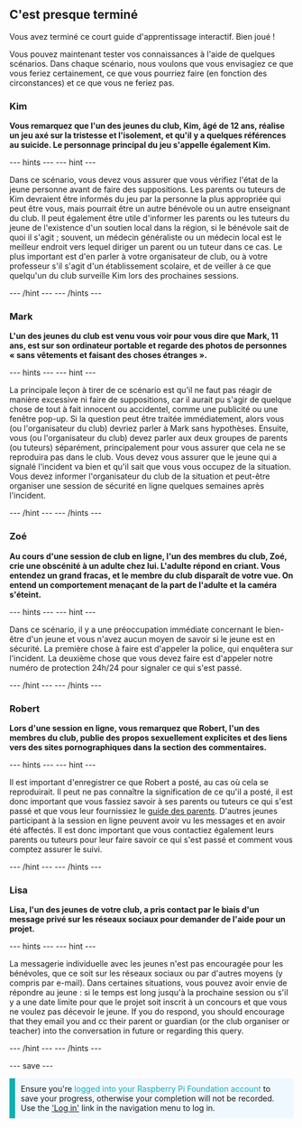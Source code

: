 ## C'est presque terminé

Vous avez terminé ce court guide d'apprentissage interactif. Bien joué !

Vous pouvez maintenant tester vos connaissances à l'aide de quelques scénarios. Dans chaque scénario, nous voulons que vous envisagiez ce que vous feriez certainement, ce que vous pourriez faire (en fonction des circonstances) et ce que vous ne feriez pas.

### Kim

**Vous remarquez que l'un des jeunes du club, Kim, âgé de 12 ans, réalise un jeu axé sur la tristesse et l'isolement, et qu'il y a quelques références au suicide. Le personnage principal du jeu s'appelle également Kim.**

--- hints --- --- hint ---

Dans ce scénario, vous devez vous assurer que vous vérifiez l'état de la jeune personne avant de faire des suppositions. Les parents ou tuteurs de Kim devraient être informés du jeu par la personne la plus appropriée qui peut être vous, mais pourrait être un autre bénévole ou un autre enseignant du club. Il peut également être utile d'informer les parents ou les tuteurs du jeune de l'existence d'un soutien local dans la région, si le bénévole sait de quoi il s'agit ; souvent, un médecin généraliste ou un médecin local est le meilleur endroit vers lequel diriger un parent ou un tuteur dans ce cas. Le plus important est d'en parler à votre organisateur de club, ou à votre professeur s'il s'agit d'un établissement scolaire, et de veiller à ce que quelqu'un du club surveille Kim lors des prochaines sessions.

--- /hint --- --- /hints ---

### Mark

**L'un des jeunes du club est venu vous voir pour vous dire que Mark, 11 ans, est sur son ordinateur portable et regarde des photos de personnes « sans vêtements et faisant des choses étranges ».**

--- hints --- --- hint ---

La principale leçon à tirer de ce scénario est qu'il ne faut pas réagir de manière excessive ni faire de suppositions, car il aurait pu s'agir de quelque chose de tout à fait innocent ou accidentel, comme une publicité ou une fenêtre pop-up. Si la question peut être traitée immédiatement, alors vous (ou l'organisateur du club) devriez parler à Mark sans hypothèses. Ensuite, vous (ou l'organisateur du club) devez parler aux deux groupes de parents (ou tuteurs) séparément, principalement pour vous assurer que cela ne se reproduira pas dans le club. Vous devez vous assurer que le jeune qui a signalé l'incident va bien et qu'il sait que vous vous occupez de la situation. Vous devez informer l'organisateur du club de la situation et peut-être organiser une session de sécurité en ligne quelques semaines après l'incident.

--- /hint --- --- /hints ---

### Zoé

**Au cours d'une session de club en ligne, l'un des membres du club, Zoé, crie une obscénité à un adulte chez lui. L'adulte répond en criant. Vous entendez un grand fracas, et le membre du club disparaît de votre vue. On entend un comportement menaçant de la part de l'adulte et la caméra s'éteint.**

--- hints --- --- hint ---

Dans ce scénario, il y a une préoccupation immédiate concernant le bien-être d'un jeune et vous n'avez aucun moyen de savoir si le jeune est en sécurité. La première chose à faire est d'appeler la police, qui enquêtera sur l'incident. La deuxième chose que vous devez faire est d'appeler notre numéro de protection 24h/24 pour signaler ce qui s'est passé.

--- /hint --- --- /hints ---

### Robert

**Lors d'une session en ligne, vous remarquez que Robert, l'un des membres du club, publie des propos sexuellement explicites et des liens vers des sites pornographiques dans la section des commentaires.**

--- hints --- --- hint ---

Il est important d'enregistrer ce que Robert a posté, au cas où cela se reproduirait. Il peut ne pas connaître la signification de ce qu'il a posté, il est donc important que vous fassiez savoir à ses parents ou tuteurs ce qui s'est passé et que vous leur fournissiez le [guide des parents](https://help.coderdojo.com/cdkb/s/article/Parents-guide-to-CoderDojo). D'autres jeunes participant à la session en ligne peuvent avoir vu les messages et en avoir été affectés. Il est donc important que vous contactiez également leurs parents ou tuteurs pour leur faire savoir ce qui s'est passé et comment vous comptez assurer le suivi.

--- /hint --- --- /hints ---
### Lisa

**Lisa, l'un des jeunes de votre club, a pris contact par le biais d'un message privé sur les réseaux sociaux pour demander de l'aide pour un projet.**

--- hints --- --- hint ---

La messagerie individuelle avec les jeunes n'est pas encouragée pour les bénévoles, que ce soit sur les réseaux sociaux ou par d'autres moyens (y compris par e-mail). Dans certaines situations, vous pouvez avoir envie de répondre au jeune : si le temps est long jusqu'à la prochaine session ou s'il y a une date limite pour que le projet soit inscrit à un concours et que vous ne voulez pas décevoir le jeune. If you do respond, you should encourage that they email you and cc their parent or guardian (or the club organiser or teacher) into the conversation in future or regarding this query.

--- /hint --- --- /hints ---

--- save ---

<p style="border-left: solid; border-width:10px; border-color: #0faeb0; background-color: aliceblue; padding: 10px;">
Ensure you're <span style="color: #0faeb0">logged into your Raspberry Pi Foundation account</span> to save your progress, otherwise your completion will not be recorded. Use the <a href="https://my.raspberrypi.org/login">'Log in'</a> link in the navigation menu to log in.
</p>

